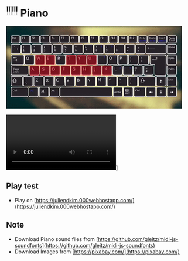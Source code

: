 # ![Icon](.README.md/icon32.png) Piano
![piano](.README.md/piano.gif)

![Watch the video](.README.md/chop_waltz.mp4)]

## Play test

* Play on [https://juliendkim.000webhostapp.com/](https://juliendkim.000webhostapp.com/)

## Note

* Download Piano sound files from [https://github.com/gleitz/midi-js-soundfonts](https://github.com/gleitz/midi-js-soundfonts)
* Download Images from [https://pixabay.com/](https://pixabay.com/)